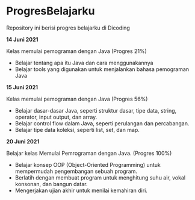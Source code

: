 # ProgresBelajarku
Repository ini berisi progres belajarku di Dicoding


**14 Juni 2021**

Kelas memulai pemograman dengan Java (Progres 21%)
* Belajar tentang apa itu Java dan cara menggunakannya
* Belajar tools yang digunakan untuk menjalankan bahasa pemograman Java

**15 Juni 2021**  

Kelas memulai pemograman dengan Java (Progres 56%)
* Belajar dasar-dasar Java, seperti struktur dasar, tipe data, string, operator, input output, dan array.
* Belajar control flow dalam Java, seperti perulangan dan percabangan.
* Belajar tipe data koleksi, seperti list, set, dan map.

**20 Juni 2021**  

Belajar kelas Memulai Pemrograman dengan Java. (Progres 100%)
* Belajar konsep OOP (Object-Oriented Programming) untuk mempermudah pengembangan sebuah program.
* Berlatih dengan membuat program untuk menghitung suhu air, vokal konsonan, dan bangun datar. 
* Mengerjakan ujian akhir untuk menilai kemahiran diri.
